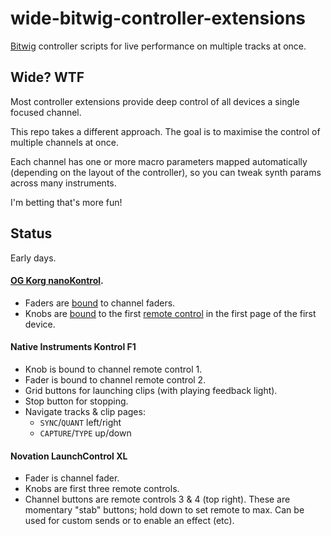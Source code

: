 # wide-bitwig-controller-extensions
[Bitwig](https://www.bitwig.com/) controller scripts for live performance on multiple tracks at once.

## Wide? WTF
Most controller extensions provide deep control of all devices a single focused channel.

This repo takes a different approach. The goal is to maximise the
control of multiple channels at once.

Each channel has one or more macro parameters mapped automatically (depending
on the layout of the controller), so you can tweak synth params across many
instruments.

I'm betting that's more fun!

## Status
Early days.

#### [OG Korg nanoKontrol](http://i.korg.com/uploads/Support/nanoKONTROL_OM_E2_633664627400740000.pdf).
- Faders are [bound](./src/main/java/com/cartoonbeats/NanoKontrolExtension.java#L83) to channel faders.
- Knobs are [bound](./main/src/main/java/com/cartoonbeats/NanoKontrolExtension.java#L77) to the first [remote control](https://www.bitwig.com/userguide/latest/midi_controllers/#the_remote_controls_pane) in the first page of the first device.

#### Native Instruments Kontrol F1
- Knob is bound to channel remote control 1.
- Fader is bound to channel remote control 2.
- Grid buttons for launching clips (with playing feedback light).
- Stop button for stopping.
- Navigate tracks & clip pages:
  - `SYNC`/`QUANT` left/right
  - `CAPTURE`/`TYPE` up/down

#### Novation LaunchControl XL
- Fader is channel fader.
- Knobs are first three remote controls.
- Channel buttons are remote controls 3 & 4 (top right). These are momentary "stab" buttons; hold down to set remote to max. Can be used for custom sends or to enable an effect (etc).